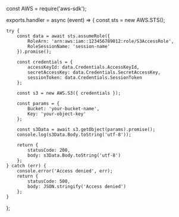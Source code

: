 const AWS = require('aws-sdk');

exports.handler = async (event) => {
    const sts = new AWS.STS();
    
    try {
        const data = await sts.assumeRole({
            RoleArn: 'arn:aws:iam::123456789012:role/S3AccessRole',
            RoleSessionName: 'session-name'
        }).promise();
        
        const credentials = {
            accessKeyId: data.Credentials.AccessKeyId,
            secretAccessKey: data.Credentials.SecretAccessKey,
            sessionToken: data.Credentials.SessionToken
        };
        
        const s3 = new AWS.S3({ credentials });

        const params = {
            Bucket: 'your-bucket-name',
            Key: 'your-object-key'
        };

        const s3Data = await s3.getObject(params).promise();
        console.log(s3Data.Body.toString('utf-8'));

        return {
            statusCode: 200,
            body: s3Data.Body.toString('utf-8')
        };
    } catch (err) {
        console.error('Access denied', err);
        return {
            statusCode: 500,
            body: JSON.stringify('Access denied')
        };
    }
};
